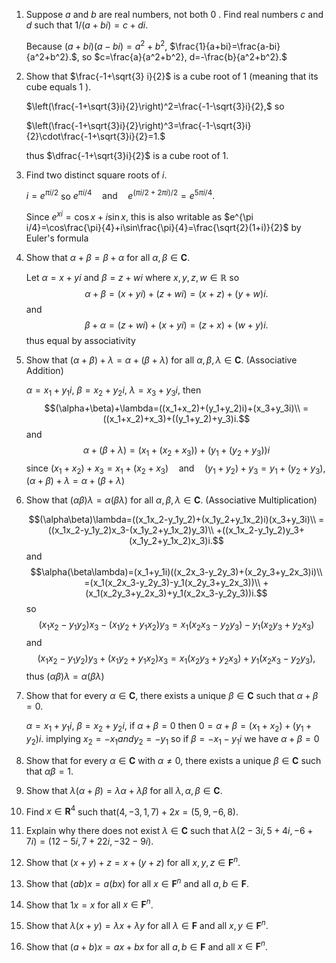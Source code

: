 

1. Suppose $a$ and $b$ are real numbers, not both 0 . Find real numbers $c$ and $d$ such that $1 /(a+b i)=c+d i .$

    Because $(a+bi)(a-bi)=a^2+b^2$, $\frac{1}{a+bi}=\frac{a-bi}{a^2+b^2}.$, so $c=\frac{a}{a^2+b^2}, d=-\frac{b}{a^2+b^2}.$

2. Show that $\frac{-1+\sqrt{3} i}{2}$ is a cube root of 1 (meaning that its cube equals 1 ).

    $\left(\frac{-1+\sqrt{3}i}{2}\right)^2=\frac{-1-\sqrt{3}i}{2},$ so

    $\left(\frac{-1+\sqrt{3}i}{2}\right)^3=\frac{-1-\sqrt{3}i}{2}\cdot\frac{-1+\sqrt{3}i}{2}=1.$

    thus $\dfrac{-1+\sqrt{3}i}{2}$ is a cube root of 1.

3. Find two distinct square roots of $i$.

    $i=e^{\pi i/2}$ so $e^{\pi i/4}\quad\text{and}\quad e^{(\pi i/2+2\pi i)/2}=e^{5\pi i/4}.$

    Since $e^{xi}=\cos x+i\sin x$, this is also writable as $e^{\pi i/4}=\cos\frac{\pi}{4}+i\sin\frac{\pi}{4}=\frac{\sqrt{2}(1+i)}{2}$ by Euler's formula

4. Show that $\alpha+\beta=\beta+\alpha$ for all $\alpha, \beta \in \mathbf{C}$.

    Let $\alpha=x+yi$ and $\beta=z+wi$ where $x,y,z,w\in\mathbb R$ so $$\alpha+\beta=(x+yi)+(z+wi)=(x+z)+(y+w)i.$$ and $$\beta+\alpha=(z+wi)+(x+yi)=(z+x)+(w+y)i.$$ thus equal by associativity

5. Show that $(\alpha+\beta)+\lambda=\alpha+(\beta+\lambda)$ for all $\alpha, \beta, \lambda \in \mathbf{C}$. (Associative Addition)

    $\alpha=x_1+y_1i$, $\beta=x_2+y_2i$, $\lambda=x_3+y_3i$, then  $$(\alpha+\beta)+\lambda=((x_1+x_2)+(y_1+y_2)i)+(x_3+y_3i)\\ =((x_1+x_2)+x_3)+((y_1+y_2)+y_3)i.$$ and $$\alpha+(\beta+\lambda)=(x_1+(x_2+x_3))+(y_1+(y_2+y_3))i$$ since $(x_1+x_2)+x_3=x_1+(x_2+x_3)\quad\text{and}\quad (y_1+y_2)+y_3=y_1+(y_2+y_3),$ $(\alpha+\beta)+\lambda=\alpha+(\beta+\lambda)$

6. Show that $(\alpha \beta) \lambda=\alpha(\beta \lambda)$ for all $\alpha, \beta, \lambda \in \mathbf{C}$. (Associative Multiplication)

   $$(\alpha\beta)\lambda=((x_1x_2-y_1y_2)+(x_1y_2+y_1x_2)i)(x_3+y_3i)\\ =((x_1x_2-y_1y_2)x_3-(x_1y_2+y_1x_2)y_3)\\ +((x_1x_2-y_1y_2)y_3+(x_1y_2+y_1x_2)x_3)i.$$ 
   and $$\alpha(\beta\lambda)=(x_1+y_1i)((x_2x_3-y_2y_3)+(x_2y_3+y_2x_3)i)\\ =(x_1(x_2x_3-y_2y_3)-y_1(x_2y_3+y_2x_3))\\ +(x_1(x_2y_3+y_2x_3)+y_1(x_2x_3-y_2y_3))i.$$ so $$(x_1x_2-y_1y_2)x_3-(x_1y_2+y_1x_2)y_3=x_1(x_2x_3-y_2y_3)-y_1(x_2y_3+y_2x_3)$$ and $$(x_1x_2-y_1y_2)y_3+(x_1y_2+y_1x_2)x_3=x_1(x_2y_3+y_2x_3)+y_1(x_2x_3-y_2y_3),$$ thus $(\alpha\beta)\lambda=\alpha(\beta\lambda)$

7. Show that for every $\alpha \in \mathbf{C}$, there exists a unique $\beta \in \mathbf{C}$ such that $\alpha+\beta=0$.

    $\alpha=x_1+y_1i$, $\beta=x_2+y_2i$, if $\alpha+\beta=0$ then $0=\alpha+\beta=(x_1+x_2)+(y_1+y_2)i.$ implying $x_2=-x_1 and y_2=-y_1$ so if $\beta=-x_1-y_1i$ we have $\alpha+\beta=0$

8. Show that for every $\alpha \in \mathbf{C}$ with $\alpha \neq 0$, there exists a unique $\beta \in \mathbf{C}$ such that $\alpha \beta=1$.

9. Show that $\lambda(\alpha+\beta)=\lambda \alpha+\lambda \beta$ for all $\lambda, \alpha, \beta \in \mathbf{C}$.

10. Find $x \in \mathbf{R}^4$ such that$(4,-3,1,7)+2 x=(5,9,-6,8) .$

11. Explain why there does not exist $\lambda \in \mathbf{C}$ such that $\lambda(2-3 i, 5+4 i,-6+7 i)=(12-5 i, 7+22 i,-32-9 i) .$

12. Show that $(x+y)+z=x+(y+z)$ for all $x, y, z \in \mathbf{F}^n$.

13. Show that $(a b) x=a(b x)$ for all $x \in \mathbf{F}^n$ and all $a, b \in \mathbf{F}$.

14. Show that $1 x=x$ for all $x \in \mathbf{F}^n$.

15. Show that $\lambda(x+y)=\lambda x+\lambda y$ for all $\lambda \in \mathbf{F}$ and all $x, y \in \mathbf{F}^n$.

16. Show that $(a+b) x=a x+b x$ for all $a, b \in \mathbf{F}$ and all $x \in \mathbf{F}^n$.


